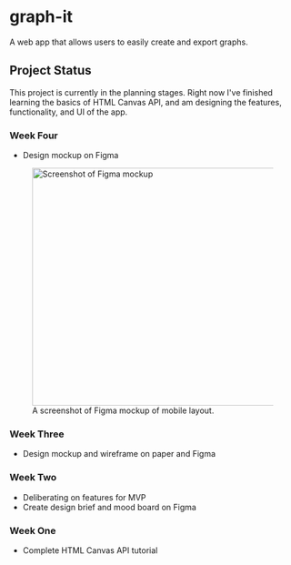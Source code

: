 # graph-it

A web app that allows users to easily create and export graphs.

## Project Status

This project is currently in the planning stages. Right now I've finished learning the basics of HTML Canvas API, and am designing the features, functionality, and UI of the app.

### Week Four

- Design mockup on Figma
<figure>
  <img src="https://res.cloudinary.com/dphmoqr9f/image/upload/v1674854816/Graph-It/Screenshot_2023-01-27_154719.jpg" width="768" height="418" alt="Screenshot of Figma mockup">
  <figcaption>A screenshot of Figma mockup of mobile layout.</figcaption>
</figure>

### Week Three

- Design mockup and wireframe on paper and Figma

### Week Two

- Deliberating on features for MVP
- Create design brief and mood board on Figma

### Week One

- Complete HTML Canvas API tutorial
